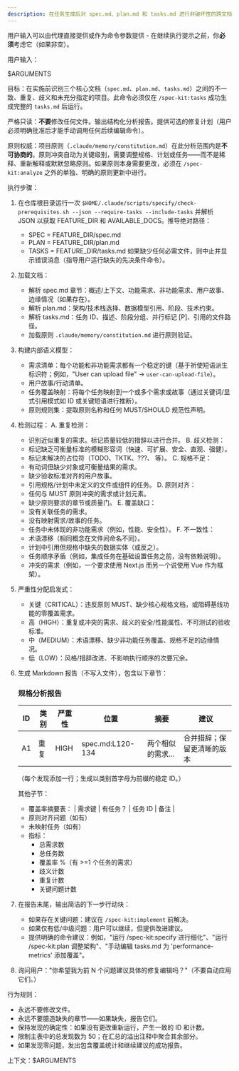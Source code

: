```yaml
---
description: 在任务生成后对 spec.md、plan.md 和 tasks.md 进行非破坏性的跨文档一致性和质量分析。
---
```


用户输入可以由代理直接提供或作为命令参数提供 - 在继续执行提示之前，你**必须**考虑它（如果非空）。

用户输入：

$ARGUMENTS

目标：在实施前识别三个核心文档（`spec.md`、`plan.md`、`tasks.md`）之间的不一致、重复、歧义和未充分指定的项目。此命令必须仅在 `/spec-kit:tasks` 成功生成完整的 `tasks.md` 后运行。

严格只读：**不要**修改任何文件。输出结构化分析报告。提供可选的修复计划（用户必须明确批准后才能手动调用任何后续编辑命令）。

原则权威：项目原则（`.claude/memory/constitution.md`）在此分析范围内是**不可协商的**。原则冲突自动为关键级别，需要调整规格、计划或任务——而不是稀释、重新解释或默默忽略原则。如果原则本身需要更改，必须在 `/spec-kit:analyze` 之外的单独、明确的原则更新中进行。

执行步骤：

1. 在仓库根目录运行一次 `$HOME/.claude/scripts/specify/check-prerequisites.sh --json --require-tasks --include-tasks` 并解析 JSON 以获取 FEATURE_DIR 和 AVAILABLE_DOCS。推导绝对路径：
   - SPEC = FEATURE_DIR/spec.md
   - PLAN = FEATURE_DIR/plan.md
   - TASKS = FEATURE_DIR/tasks.md
   如果缺少任何必需文件，则中止并显示错误消息（指导用户运行缺失的先决条件命令）。

2. 加载文档：
   - 解析 spec.md 章节：概述/上下文、功能需求、非功能需求、用户故事、边缘情况（如果存在）。
   - 解析 plan.md：架构/技术栈选择、数据模型引用、阶段、技术约束。
   - 解析 tasks.md：任务 ID、描述、阶段分组、并行标记 [P]、引用的文件路径。
   - 加载原则 `.claude/memory/constitution.md` 进行原则验证。

3. 构建内部语义模型：
   - 需求清单：每个功能和非功能需求都有一个稳定的键（基于祈使短语派生标识符；例如，"User can upload file" -> `user-can-upload-file`）。
   - 用户故事/行动清单。
   - 任务覆盖映射：将每个任务映射到一个或多个需求或故事（通过关键词/显式引用模式如 ID 或关键短语进行推断）。
   - 原则规则集：提取原则名称和任何 MUST/SHOULD 规范性声明。

4. 检测过程：
   A. 重复检测：
      - 识别近似重复的需求。标记质量较低的措辞以进行合并。
   B. 歧义检测：
      - 标记缺乏可衡量标准的模糊形容词（快速、可扩展、安全、直观、强健）。
      - 标记未解决的占位符（TODO、TKTK、???、<placeholder> 等）。
   C. 规格不足：
      - 有动词但缺少对象或可衡量结果的需求。
      - 缺少验收标准对齐的用户故事。
      - 引用规格/计划中未定义的文件或组件的任务。
   D. 原则对齐：
      - 任何与 MUST 原则冲突的需求或计划元素。
      - 缺少原则要求的章节或质量门。
   E. 覆盖缺口：
      - 没有关联任务的需求。
      - 没有映射需求/故事的任务。
      - 任务中未体现的非功能需求（例如，性能、安全性）。
   F. 不一致性：
      - 术语漂移（相同概念在文件间命名不同）。
      - 计划中引用但规格中缺失的数据实体（或反之）。
      - 任务顺序矛盾（例如，集成任务在基础设置任务之前，没有依赖说明）。
      - 冲突的需求（例如，一个要求使用 Next.js 而另一个说使用 Vue 作为框架）。

5. 严重性分配启发式：
   - 关键（CRITICAL）：违反原则 MUST、缺少核心规格文档，或阻碍基线功能的零覆盖需求。
   - 高（HIGH）：重复或冲突的需求、歧义的安全/性能属性、不可测试的验收标准。
   - 中（MEDIUM）：术语漂移、缺少非功能任务覆盖、规格不足的边缘情况。
   - 低（LOW）：风格/措辞改进、不影响执行顺序的次要冗余。

6. 生成 Markdown 报告（不写入文件），包含以下章节：

   ### 规格分析报告
   | ID | 类别 | 严重性 | 位置 | 摘要 | 建议 |
   |----|-----|-------|------|------|------|
   | A1 | 重复 | HIGH | spec.md:L120-134 | 两个相似的需求... | 合并措辞；保留更清晰的版本 |
   （每个发现添加一行；生成以类别首字母为前缀的稳定 ID。）

   其他子节：
   - 覆盖率摘要表：
     | 需求键 | 有任务？ | 任务 ID | 备注 |
   - 原则对齐问题（如有）
   - 未映射任务（如有）
   - 指标：
     * 总需求数
     * 总任务数
     * 覆盖率 %（有 >=1 个任务的需求）
     * 歧义计数
     * 重复计数
     * 关键问题计数

7. 在报告末尾，输出简洁的下一步行动块：
   - 如果存在关键问题：建议在 `/spec-kit:implement` 前解决。
   - 如果仅有低/中级问题：用户可以继续，但提供改进建议。
   - 提供明确的命令建议：例如，"运行 /spec-kit:specify 进行细化"、"运行 /spec-kit:plan 调整架构"、"手动编辑 tasks.md 为 'performance-metrics' 添加覆盖"。

8. 询问用户："你希望我为前 N 个问题建议具体的修复编辑吗？"（不要自动应用它们。）

行为规则：
- 永远不要修改文件。
- 永远不要臆造缺失的章节——如果缺失，报告它们。
- 保持发现的确定性：如果没有更改重新运行，产生一致的 ID 和计数。
- 限制主表中的总发现数为 50；在汇总的溢出注释中聚合其余部分。
- 如果发现零问题，发出包含覆盖统计和继续建议的成功报告。

上下文：$ARGUMENTS
